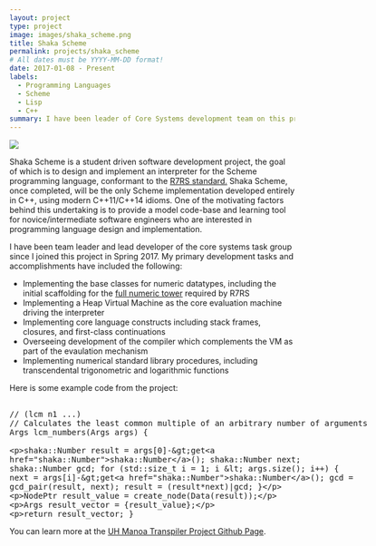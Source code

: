 ```yaml
---
layout: project
type: project
image: images/shaka_scheme.png
title: Shaka Scheme
permalink: projects/shaka_scheme
# All dates must be YYYY-MM-DD format!
date: 2017-01-08 - Present
labels:
  - Programming Languages
  - Scheme
  - Lisp
  - C++
summary: I have been leader of Core Systems development team on this project for the past 2, going on 3 semesters.
---
```


<img class="ui medium right floated rounded image" src="btwooton.github.io/images/shaka_scheme.png">


Shaka Scheme is a student driven software development project, the goal of which is to design and implement an interpreter for the Scheme programming language, conformant to the <a href="https://bitbucket.org/cowan/r7rs-wg1-infra/src/default/R7RSHomePage.md?fileviewer=file-view-default"> R7RS standard.</a> Shaka Scheme, once completed, will be the only Scheme implementation developed entirely in C++, using modern C++11/C++14 idioms. One of the motivating factors behind this undertaking is to provide a model code-base and learning tool for novice/intermediate software engineers who are interested in programming language design and implementation.

I have been team leader and lead developer of the core systems task group since I joined this project in Spring 2017. My primary development tasks and accomplishments have included the following: 

<ul>
  <li>Implementing the base classes for numeric datatypes, including the initial scaffolding for the <a href="https://en.wikipedia.org/wiki/Numerical_tower">full numeric tower</a> required by R7RS</li>
  <li>Implementing a Heap Virtual Machine as the core evaluation machine driving the interpreter</li>
  <li>Implementing core language constructs including stack frames, closures, and first-class continuations</li>
  <li>Overseeing development of the compiler which complements the VM as part of the evaulation mechanism</li>
  <li>Implementing numerical standard library procedures, including transcendental trigonometric and logarithmic functions</li>
</ul>

Here is some example code from the project:

<xmp>
// (lcm n1 ...)
// Calculates the least common multiple of an arbitrary number of arguments
Args lcm_numbers(Args args) {

  shaka::Number result = args[0]->get<shaka::Number>();
  shaka::Number next;
  shaka::Number gcd;
  for (std::size_t i = 1; i < args.size(); i++) {
    next = args[i]->get<shaka::Number>();
    gcd = gcd_pair(result, next);
    result = (result*next)|gcd;
  }

  NodePtr result_value = create_node(Data(result));

  Args result_vector = {result_value};

  return result_vector;
}
</xmp>

You can learn more at the [UH Manoa Transpiler Project Github Page](https://github.com/uhmanoa-transpiler-project/shaka-scheme).



